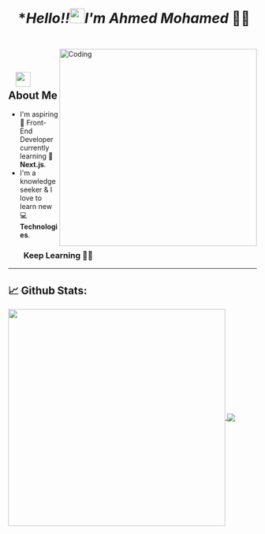 # <p align="center">️ **Hello!!<img src="https://raw.githubusercontent.com/KarthikNayak024/KarthikNayak024/master/assets/wave.gif" alt="waving hand" width="30px">I'm Ahmed Mohamed* 🎯️🚀️</p>
</br>
<img align="right" alt="Coding" width="400" src="https://media.giphy.com/media/Y4ak9Ki2GZCbJxAnJD/giphy.gif">
</br>

## &nbsp; &nbsp;<img src="https://media.giphy.com/media/WUlplcMpOCEmTGBtBW/giphy.gif" width="30"> **About Me**

- I'm aspiring 🔭️ Front-End Developer currently learning 🌱 **Next.js**.
- I'm a knowledge seeker & I love to learn new 💻 **Technologies**.

### &nbsp; &nbsp; &nbsp; &nbsp; **Keep Learning** 👨‍🎓️️

---

## 📈 **Github Stats:**

<a href="https://github.com/AhmedMohamed17">
<img width="440" align="center" src="https://github-readme-stats.vercel.app/api?username=AhmedMohamed17&show_icons=true&include_all_commits=true&theme=blue-green&count_private=true">
</a>
<a href="https://github.com/AhmedMohamed17/github-readme-stats">
<img align="center" src="https://github-readme-stats.anuraghazra1.vercel.app/api/top-langs/?username=AhmedMohamed17&layout=compact&theme=blue-green" />
</a>

</br>

